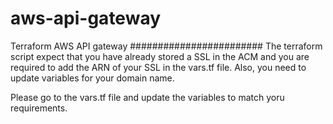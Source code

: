 # aws-api-gateway
Terraform AWS API gateway
########################
The terraform script expect that you have already stored a SSL in the ACM
and you are required to add the ARN of your SSL in the vars.tf file.
Also, you need to update variables for your domain name.

Please go to the vars.tf file and update the variables to match
yoru requirements.
